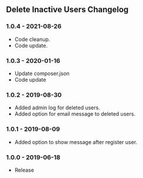 ## Delete Inactive Users Changelog

### 1.0.4 - 2021-08-26

- Code cleanup.
- Code update.

### 1.0.3 - 2020-01-16

- Update composer.json
- Code update

### 1.0.2 - 2019-08-30

- Added admin log for deleted users.
- Added option for email message to deleted users.

### 1.0.1 - 2019-08-09

- Added option to show message after register user.

### 1.0.0 - 2019-06-18

- Release
